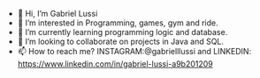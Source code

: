 - 👋 Hi, I’m Gabriel Lussi
- 👀 I’m interested in Programming, games, gym and ride.
- 🌱 I’m currently learning programming logic and database.
- 💞️ I’m looking to collaborate on projects in Java and SQL.
- 📫 How to reach me? INSTAGRAM:@gabrielllussi and LINKEDIN: https://www.linkedin.com/in/gabriel-lussi-a9b201209 


